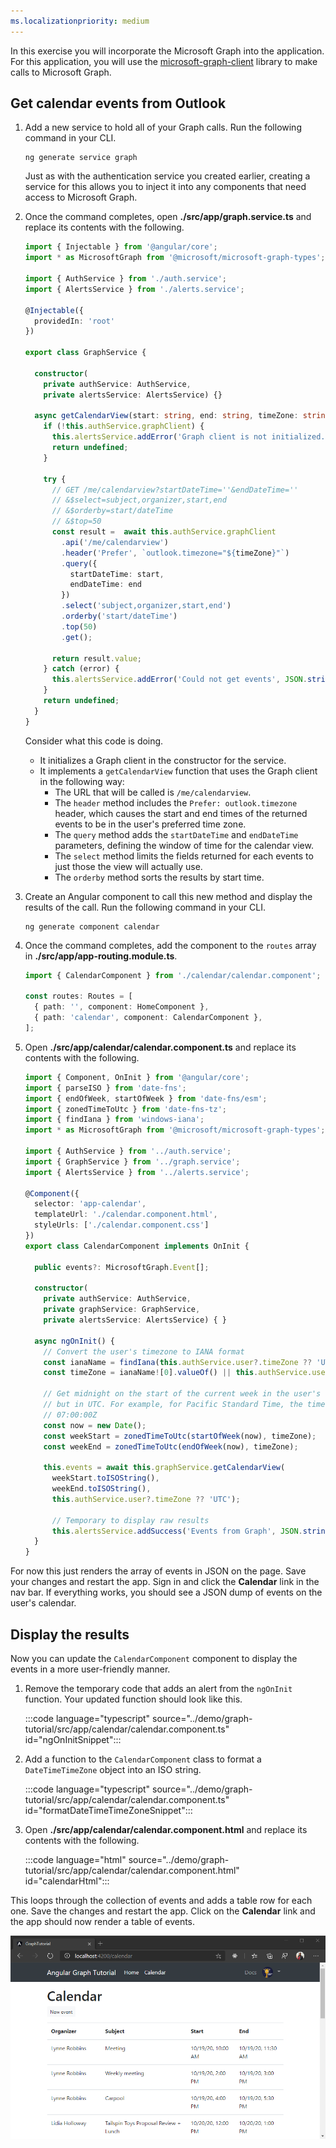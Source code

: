```yaml
---
ms.localizationpriority: medium
---
```


<!-- markdownlint-disable MD002 MD041 -->

In this exercise you will incorporate the Microsoft Graph into the application. For this application, you will use the [microsoft-graph-client](https://github.com/microsoftgraph/msgraph-sdk-javascript) library to make calls to Microsoft Graph.

## Get calendar events from Outlook

1. Add a new service to hold all of your Graph calls. Run the following command in your CLI.

    ```Shell
    ng generate service graph
    ```

    Just as with the authentication service you created earlier, creating a service for this allows you to inject it into any components that need access to Microsoft Graph.

1. Once the command completes, open **./src/app/graph.service.ts** and replace its contents with the following.

    ```typescript
    import { Injectable } from '@angular/core';
    import * as MicrosoftGraph from '@microsoft/microsoft-graph-types';

    import { AuthService } from './auth.service';
    import { AlertsService } from './alerts.service';

    @Injectable({
      providedIn: 'root'
    })

    export class GraphService {

      constructor(
        private authService: AuthService,
        private alertsService: AlertsService) {}

      async getCalendarView(start: string, end: string, timeZone: string): Promise<MicrosoftGraph.Event[] | undefined> {
        if (!this.authService.graphClient) {
          this.alertsService.addError('Graph client is not initialized.');
          return undefined;
        }

        try {
          // GET /me/calendarview?startDateTime=''&endDateTime=''
          // &$select=subject,organizer,start,end
          // &$orderby=start/dateTime
          // &$top=50
          const result =  await this.authService.graphClient
            .api('/me/calendarview')
            .header('Prefer', `outlook.timezone="${timeZone}"`)
            .query({
              startDateTime: start,
              endDateTime: end
            })
            .select('subject,organizer,start,end')
            .orderby('start/dateTime')
            .top(50)
            .get();

          return result.value;
        } catch (error) {
          this.alertsService.addError('Could not get events', JSON.stringify(error, null, 2));
        }
        return undefined;
      }
    }
    ```

    Consider what this code is doing.

    - It initializes a Graph client in the constructor for the service.
    - It implements a `getCalendarView` function that uses the Graph client in the following way:
      - The URL that will be called is `/me/calendarview`.
      - The `header` method includes the `Prefer: outlook.timezone` header, which causes the start and end times of the returned events to be in the user's preferred time zone.
      - The `query` method adds the `startDateTime` and `endDateTime` parameters, defining the window of time for the calendar view.
      - The `select` method limits the fields returned for each events to just those the view will actually use.
      - The `orderby` method sorts the results by start time.

1. Create an Angular component to call this new method and display the results of the call. Run the following command in your CLI.

    ```Shell
    ng generate component calendar
    ```

1. Once the command completes, add the component to the `routes` array in **./src/app/app-routing.module.ts**.

    ```typescript
    import { CalendarComponent } from './calendar/calendar.component';

    const routes: Routes = [
      { path: '', component: HomeComponent },
      { path: 'calendar', component: CalendarComponent },
    ];
    ```

1. Open **./src/app/calendar/calendar.component.ts** and replace its contents with the following.

    ```typescript
    import { Component, OnInit } from '@angular/core';
    import { parseISO } from 'date-fns';
    import { endOfWeek, startOfWeek } from 'date-fns/esm';
    import { zonedTimeToUtc } from 'date-fns-tz';
    import { findIana } from 'windows-iana';
    import * as MicrosoftGraph from '@microsoft/microsoft-graph-types';

    import { AuthService } from '../auth.service';
    import { GraphService } from '../graph.service';
    import { AlertsService } from '../alerts.service';

    @Component({
      selector: 'app-calendar',
      templateUrl: './calendar.component.html',
      styleUrls: ['./calendar.component.css']
    })
    export class CalendarComponent implements OnInit {

      public events?: MicrosoftGraph.Event[];

      constructor(
        private authService: AuthService,
        private graphService: GraphService,
        private alertsService: AlertsService) { }

      async ngOnInit() {
        // Convert the user's timezone to IANA format
        const ianaName = findIana(this.authService.user?.timeZone ?? 'UTC');
        const timeZone = ianaName![0].valueOf() || this.authService.user?.timeZone || 'UTC';

        // Get midnight on the start of the current week in the user's timezone,
        // but in UTC. For example, for Pacific Standard Time, the time value would be
        // 07:00:00Z
        const now = new Date();
        const weekStart = zonedTimeToUtc(startOfWeek(now), timeZone);
        const weekEnd = zonedTimeToUtc(endOfWeek(now), timeZone);

        this.events = await this.graphService.getCalendarView(
          weekStart.toISOString(),
          weekEnd.toISOString(),
          this.authService.user?.timeZone ?? 'UTC');

          // Temporary to display raw results
          this.alertsService.addSuccess('Events from Graph', JSON.stringify(events, null, 2));
      }
    }
    ```

For now this just renders the array of events in JSON on the page. Save your changes and restart the app. Sign in and click the **Calendar** link in the nav bar. If everything works, you should see a JSON dump of events on the user's calendar.

## Display the results

Now you can update the `CalendarComponent` component to display the events in a more user-friendly manner.

1. Remove the temporary code that adds an alert from the `ngOnInit` function. Your updated function should look like this.

    :::code language="typescript" source="../demo/graph-tutorial/src/app/calendar/calendar.component.ts" id="ngOnInitSnippet":::

1. Add a function to the `CalendarComponent` class to format a `DateTimeTimeZone` object into an ISO string.

    :::code language="typescript" source="../demo/graph-tutorial/src/app/calendar/calendar.component.ts" id="formatDateTimeTimeZoneSnippet":::

1. Open **./src/app/calendar/calendar.component.html** and replace its contents with the following.

    :::code language="html" source="../demo/graph-tutorial/src/app/calendar/calendar.component.html" id="calendarHtml":::

This loops through the collection of events and adds a table row for each one. Save the changes and restart the app. Click on the **Calendar** link and the app should now render a table of events.

![A screenshot of the table of events](./images/add-msgraph-01.png)
